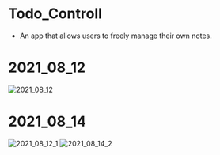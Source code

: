 # Todo_Controll
- An app that allows users to freely manage their own notes.

# 2021_08_12 

![2021_08_12](https://user-images.githubusercontent.com/73208493/129155203-82bf83ad-4039-44c5-9c5f-788d8c4f8be9.PNG)

# 2021_08_14
![2021_08_12_1](https://user-images.githubusercontent.com/73208493/129445212-07a3e49a-928a-4aee-9cd1-03a584b0cbda.PNG)
![2021_08_14_2](https://user-images.githubusercontent.com/73208493/129445214-83b8734c-22a8-43d5-baf1-0d6143dd3c35.PNG)
